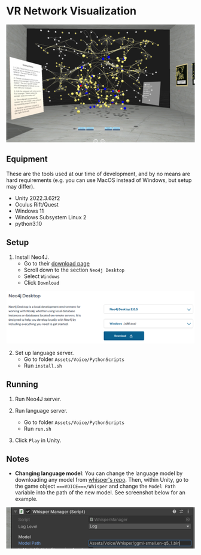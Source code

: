 # VR Network Visualization

![Main view of application](images/mainview.png)

## Equipment

These are the tools used at our time of development, and by no means are hard requirements (e.g. you can use MacOS instead of Windows, but setup may differ).
- Unity 2022.3.62f2
- Oculus Rift/Quest
- Windows 11
- Windows Subsystem Linux 2
- python3.10

## Setup

1. Install Neo4J.
    - Go to their [download page](https://neo4j.com/deployment-center/#gdb-tab)
    - Scroll down to the section `Neo4j Desktop`
    - Select `Windows`
    - Click `Download`
    
![Screenshot of page where to download Neo4J from](images/downloadscreen.png)

2. Set up language server.
    - Go to folder `Assets/Voice/PythonScripts`
    - Run `install.sh`


## Running

1. Run Neo4J server.

2. Run language server.
    - Go to folder `Assets/Voice/PythonScripts`
    - Run `run.sh`

3. Click `Play` in Unity.

## Notes

- **Changing language model**: You can change the language model by downloading any model from [whisper's repo](https://huggingface.co/ggerganov/whisper.cpp/tree/main). Then, within Unity, go to the game object `===VOICE===/Whisper` and change the `Model Path` variable into the path of the new model. See screenshot below for an example.


![Screenshot of Model Path variable](images/modelpathex.png)
